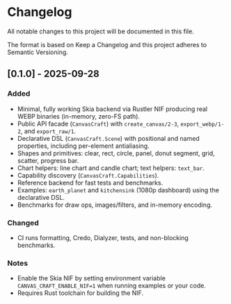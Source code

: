 # Changelog

All notable changes to this project will be documented in this file.

The format is based on Keep a Changelog and this project adheres to Semantic Versioning.

## [0.1.0] - 2025-09-28
### Added
- Minimal, fully working Skia backend via Rustler NIF producing real WEBP binaries (in-memory, zero-FS path).
- Public API facade (`CanvasCraft`) with `create_canvas/2-3`, `export_webp/1-2`, and `export_raw/1`.
- Declarative DSL (`CanvasCraft.Scene`) with positional and named properties, including per-element antialiasing.
- Shapes and primitives: clear, rect, circle, panel, donut segment, grid, scatter, progress bar.
- Chart helpers: line chart and candle chart; text helpers: `text_bar`.
- Capability discovery (`CanvasCraft.Capabilities`).
- Reference backend for fast tests and benchmarks.
- Examples: `earth_planet` and `kitchensink` (1080p dashboard) using the declarative DSL.
- Benchmarks for draw ops, images/filters, and in-memory encoding.

### Changed
- CI runs formatting, Credo, Dialyzer, tests, and non-blocking benchmarks.

### Notes
- Enable the Skia NIF by setting environment variable `CANVAS_CRAFT_ENABLE_NIF=1` when running examples or your code.
- Requires Rust toolchain for building the NIF.
